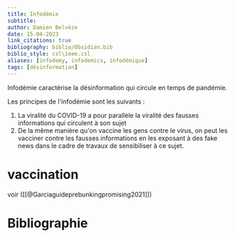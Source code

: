 ```yaml
---
title: Infodémie
subtitle:
author: Damien Belvèze
date: 15-04-2023
link_citations: true
bibliography: biblio/Obsidian.bib
biblio_style: csl\ieee.csl
aliases: [infodemy, infodemics, infodémique]
tags: [désinformation]
---
```


Infodémie caractérise la désinformation qui circule en temps de pandémie. 

Les principes de l'infodémie sont les suivants :

1. La viralité du COVID-19 a pour parallèle la viralité des fausses informations qui circulent à son sujet
2. De la même manière qu'on vaccine les gens contre le virus, on peut les vacciner contre les fausses informations en les exposant à des fake news dans le cadre de travaux de sensibiliser à ce sujet. 

# vaccination 

voir ([[@Garciaguideprebunkingpromising2021]])








# Bibliographie
